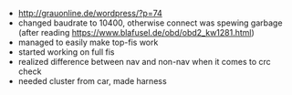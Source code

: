   - http://grauonline.de/wordpress/?p=74
  - changed baudrate to 10400, otherwise connect was spewing garbage (after reading https://www.blafusel.de/obd/obd2_kw1281.html)
  - managed to easily make top-fis work
  - started working on full fis
  - realized difference between nav and non-nav when it comes to crc check
  - needed cluster from car, made harness
